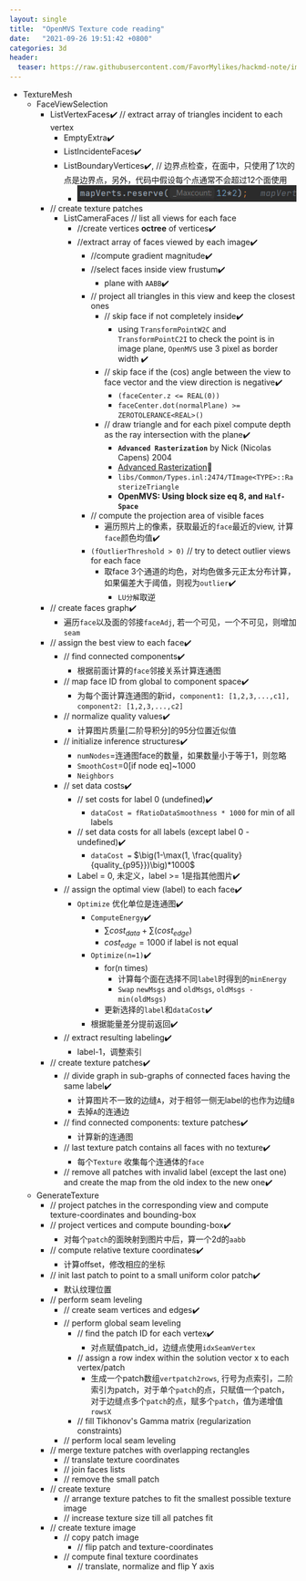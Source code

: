 ```yaml
---
layout: single
title:  "OpenMVS Texture code reading"
date:   "2021-09-26 19:51:42 +0800"
categories: 3d
header:
  teaser: https://raw.githubusercontent.com/FavorMylikes/hackmd-note/img/img20210928142744.png
---
```


- TextureMesh
  - FaceViewSelection
    - ListVertexFaces✔️ // extract array of triangles incident to each vertex
      - EmptyExtra✔️
      - ListIncidenteFaces✔️
      - ListBoundaryVertices✔️, // 边界点检查，在面中，只使用了1次的点是边界点，另外，代码中假设每个点通常不会超过12个面使用
        - <img src="https://raw.githubusercontent.com/FavorMylikes/hackmd-note/img/img20210926235332.png" alt="20210926235332"/>
    - // create texture patches
      - ListCameraFaces // list all views for each face
        - //create vertices **octree** of vertices✔️
        - //extract array of faces viewed by each image✔️
          - //compute gradient magnitude✔️
          - //select faces inside view frustum✔️
            - plane with `AABB`✔️
          - // project all triangles in this view and keep the closest ones
            - // skip face if not completely inside✔️
              - using `TransformPointW2C` and `TransformPointC2I` to check the point is in image plane, `OpenMVS` use 3 pixel as border width ✔️
            - // skip face if the (cos) angle between the view to face vector and the view direction is negative✔️
              - `(faceCenter.z <= REAL(0))`
              - `faceCenter.dot(normalPlane) >= ZEROTOLERANCE<REAL>()`
            - // draw triangle and for each pixel compute depth as the ray intersection with the plane✔️
              - **`Advanced Rasterization`** by Nick (Nicolas Capens) 2004
              - [Advanced Rasterization](https://forum.beyond3d.com/threads/advanced-rasterization.12507/)🤔
              - `libs/Common/Types.inl:2474/TImage<TYPE>::RasterizeTriangle`
              - **OpenMVS: Using block size eq 8, and `Half-Space`**
          - // compute the projection area of visible faces
            - 遍历照片上的像素，获取最近的`face`最近的view, 计算`face`颜色均值✔️
          - `(fOutlierThreshold > 0)` // try to detect outlier views for each face
            - 取face 3个通道的均色，对均色做多元正太分布计算，如果偏差大于阈值，则视为`outlier`✔️
              - `LU分解`取逆
    - // create faces graph✔️
      - 遍历`face`以及面的邻接`faceAdj`, 若一个可见，一个不可见，则增加`seam`
    - // assign the best view to each face✔️
      - // find connected components✔️
        - 根据前面计算的`face`邻接关系计算连通图
      - // map face ID from global to component space✔️
        - 为每个面计算连通图的新id，`component1: [1,2,3,...,c1], component2: [1,2,3,...,c2]`
      - // normalize quality values✔️
        - 计算图片质量[二阶导积分]的95分位置近似值
      - // initialize inference structures✔️
        - `numNodes`=连通图face的数量，如果数量小于等于1，则忽略
        - `SmoothCost`=0[if node eq]~1000
        - `Neighbors`
      - // set data costs✔️
        - // set costs for label 0 (undefined)✔️
          - `dataCost = fRatioDataSmoothness * 1000` for min of all labels
        - // set data costs for all labels (except label 0 - undefined)✔️
          - `dataCost =` $\big(1-\max(1, \frac{quality}{quality_{p95}})\big)*1000$
        - Label = 0, 未定义，label >= 1是指其他图片✔️
      - // assign the optimal view (label) to each face✔️
        - `Optimize` 优化单位是连通图✔️
          - `ComputeEnergy`✔️
            - $\sum{cost_{data}} + \sum(cost_{edge})$
            - $cost_{edge} = 1000$ if label is not equal
          - `Optimize(n=1)`✔️
            - for(n times)
              - 计算每个面在选择不同`label`时得到的`minEnergy`
              - `Swap` `newMsgs` and `oldMsgs`, `oldMsgs - min(oldMsgs)`
            - 更新选择的`label`和`dataCost`✔️
          - 根据能量差分提前返回✔️
      - // extract resulting labeling✔️
        - label-1，调整索引
    - // create texture patches✔️
      - // divide graph in sub-graphs of connected faces having the same label✔️
        - 计算图片不一致的边缝`A`，对于相邻一侧无label的也作为边缝`B`
        - 去掉`A`的连通边
      - // find connected components: texture patches✔️
        - 计算新的连通图
      - // last texture patch contains all faces with no texture✔️
        - 每个`Texture` 收集每个连通体的`face`
      - // remove all patches with invalid label (except the last one) and create the map from the old index to the new one✔️
  - GenerateTexture
    - // project patches in the corresponding view and compute texture-coordinates and bounding-box
    - // project vertices and compute bounding-box✔️
      - 对每个`patch`的面映射到图片中后，算一个2d的`aabb`
    - // compute relative texture coordinates✔️
      - 计算offset，修改相应的坐标
    - // init last patch to point to a small uniform color patch✔️
      - 默认纹理位置
    - // perform seam leveling
      - // create seam vertices and edges✔️
      - // perform global seam leveling
        - // find the patch ID for each vertex✔️
          - 对点赋值patch_id，边缝点使用`idxSeamVertex`
        - // assign a row index within the solution vector x to each vertex/patch
          - 生成一个patch数组`vertpatch2rows`, 行号为点索引，二阶索引为patch，对于单个`patch`的点，只赋值一个patch，对于边缝点多个`patch`的点，赋多个`patch`，值为递增值`rowsX`
        - // fill Tikhonov's Gamma matrix (regularization constraints)
      - // perform local seam leveling
    - // merge texture patches with overlapping rectangles
      - // translate texture coordinates
      - // join faces lists
      - // remove the small patch
    - // create texture
      - // arrange texture patches to fit the smallest possible texture image
      - // increase texture size till all patches fit
    - // create texture image
      - // copy patch image
        - // flip patch and texture-coordinates
      - // compute final texture coordinates
        - // translate, normalize and flip Y axis